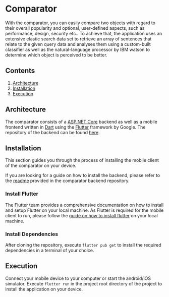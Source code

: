 # Comparator

With the comparator, you can easily compare two objects with regard to their overall popularity
and optional, user-defined aspects, such as performance, design, security etc.. To achieve that,
the application uses an extensive elastic search data set to retrieve an array of sentences that
relate to the given query data and analyses them using a custom-built classifier as well as the
natural-language processor by IBM watson to determine which object is perceived to be better.

## Contents

1. [Architecture](#architecture)
2. [Installation](#installation)
3. [Execution](#execution)

## Architecture

The comparator consists of a [ASP.NET Core](https://docs.microsoft.com/en-us/aspnet/core/?view=aspnetcore-3.1) 
backend as well as a mobile frontend written in [Dart](https://dart.dev) using the
[Flutter](https://flutter.dev) framework by Google. 
The repository of the backend can be found [here](https://github.com/P1NHE4D/Comparator).

## Installation

This section guides you through the process of installing the mobile client of the
comparator on your device.

If you are looking for a guide on how to install the backend, please refer to the [readme](https://github.com/P1NHE4D/Comparator)
provided in the comparator backend repository.

### Install Flutter
The Flutter team provides a comprehensive documentation on how to install and setup Flutter
on your local machine. As Flutter is required for the mobile client to run, please follow the 
[guide on how to install flutter](https://flutter.dev/docs/get-started/install) on your local machine.

### Install Dependencies
After cloning the repository, execute `flutter pub get` to install the required dependencies in
a terminal of your choice.

## Execution
Connect your mobile device to your computer or start the android/iOS simulator.
Execute `flutter run` in the project root directory of the project to install the 
application on your device. 